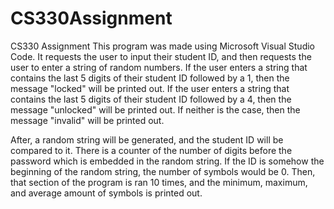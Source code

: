 # CS330Assignment
CS330 Assignment
This program was made using Microsoft Visual Studio Code. It requests the user to input their student ID, and then requests the user to enter a string of random numbers. If the user enters a string that contains the last 5 digits of their student ID followed by a 1, then the message "locked" will be printed out. If the user enters a string that contains the last 5 digits of their student ID followed by a 4, then the message "unlocked" will be printed out. If neither is the case, then the message "invalid" will be printed out.

After, a random string will be generated, and the student ID will be compared to it. There is a counter of the number of digits before the password which is embedded in the random string. If the ID is somehow the beginning of the random string, the number of symbols would be 0. Then, that section of the program is ran 10 times, and the minimum, maximum, and average amount of symbols is printed out. 
